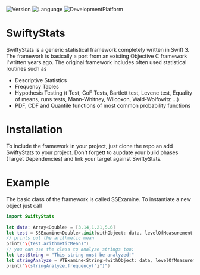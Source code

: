 ![Version](https://img.shields.io/badge/version-0.0.1-green.svg) ![Language](https://img.shields.io/badge/language-Swift_3-blue.svg) ![DevelopmentPlatform](https://img.shields.io/badge/Development_Platform-macos-red.svg)
# SwiftyStats
SwiftyStats is a generic statistical framework completely written in Swift 3. The framework is basically a port from an existing Objective C framework I'written years ago. The original framework includes often used statistical routines such as
- Descriptive Statistics
- Frequency Tables
- Hypothesis Testing (t Test, GoF Tests, Bartlett test, Levene test, Equality of means, runs tests, Mann-Whitney, Wilcoxon, Wald-Wolfowitz ...)
- PDF, CDF and Quantile functions of most common probability functions
# Installation
To include the framework in your project, just clone the repo an add SwiftyStats to your project. Don't forgett to aupdate your build phases (Target Dependencies) and link your target against SwiftyStats.
# Example
The basic class of the framework is called SSExamine. To instantiate a new object just call
```Swift
import SwiftyStats

let data: Array<Double> = [3.14,1.21,5.6]
let test = SSExamine<Double>.init(withObject: data, levelOfMeasurement: .interval, characterSet: nil)
// prints out the arithmetic mean
print("\(test.arithmeticMean)")
// you can use the class to analyze strings too:
let testString = "This string must be analyzed!"
let stringAnalyze = VTExamine<String>(withObject: data, levelOfMeasurement: .nominal, characterSet: CharacterSet.alphanumerics)
print("\(stringAnalyze.frequency("i")")
```


